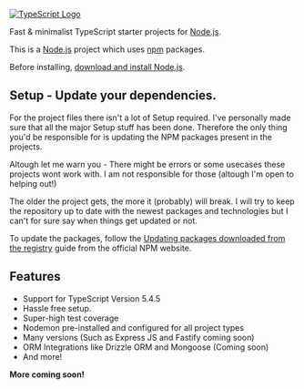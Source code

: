 [![TypeScript Logo](https://upload.wikimedia.org/wikipedia/commons/thumb/2/29/TypeScript_Logo_%28Blue%29.svg/2560px-TypeScript_Logo_%28Blue%29.svg.png)](https://www.typescriptlang.org/)

  Fast & minimalist TypeScript starter projects for [Node.js](http://nodejs.org).

  
This is a [Node.js](https://nodejs.org/en/) project
which uses [npm](https://www.npmjs.com/) packages.

Before installing, [download and install Node.js](https://nodejs.org/en/download/).


## Setup - Update your dependencies.
For the project files there isn't a lot of Setup required. I've personally
made sure that all the major Setup stuff has been done. Therefore the only
thing you'd be responsible for is updating the NPM packages present in the projects.

Altough let me warn you - There might be errors or some usecases these projects wont
work with. I am not responsible for those (altough I'm open to helping out!)

The older the project gets, the more it (probably) will break. I will try to keep the
repository up to date with the newest packages and technologies but I can't for sure
say when things get updated or not.

To update the packages, follow the [Updating packages downloaded from the registry](https://docs.npmjs.com/updating-packages-downloaded-from-the-registry)
guide from the official NPM website.


## Features

  * Support for TypeScript Version 5.4.5
  * Hassle free setup.
  * Super-high test coverage
  * Nodemon pre-installed and configured for all project types
  * Many versions (Such as Express JS and Fastify coming soon)
  * ORM Integrations like Drizzle ORM and Mongoose (Coming soon)
  * And more!



  **More coming soon!**

